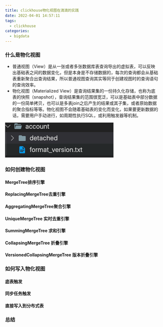 ```yaml
---
title: clickhouse物化视图在滴滴的实践
date: 2022-04-01 14:57:11
tags:
  - clickhouse
categories:
  - bigdata
---
```

### 什么是物化视图
+ 普通视图（View）是从一张或者多张数据库表查询导出的虚拟表，可以反映出基础表之间的数据变化，但是本身是不存储数据的，每次的查询都会从基础表重新聚合出查询结果，所以普通视图查询其实等同于创建视图时的查询语句的查询效率。
+ 物化视图（Materialized View）是查询结果集的一份持久化存储，也称为底表的快照（snapshot），查询结果集的范围很宽泛，可以是基础表中部分数据的一份简单拷贝，也可以是多表join之后产生的结果或其子集，或者原始数据的聚合指标等等。物化视图不会随着基础表的变化而变化，如果要更新数据的话，需要用户手动进行，如周期性执行SQL，或利用触发器等机制。



![avatar](/images/clickhouse/crud/5.png)

### 如何创建物化视图
> 
#### MergeTree排序引擎

#### ReplacingMergeTree去重引擎

#### AggregatingMergeTree聚合引擎

#### UniqueMergeTree 实时去重引擎

#### SummingMergeTree 求和引擎

#### CollapsingMergeTree 折叠引擎

#### VersionedCollapsingMergeTree 版本折叠引擎


### 如何写入物化视图

#### 底表触发


#### 同步任务触发


#### 直接写入到分布式表

### 总结

